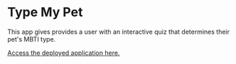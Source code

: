 # Type My Pet

This app gives provides a user with an interactive quiz that determines their pet's MBTI type.

[Access the deployed application here.](https://typemypet.surge.sh)
